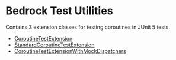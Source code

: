# Bedrock Test Utilities

Contains 3 extension classes for testing coroutines in JUnit 5 tests.
- [CoroutineTestExtension](/test/src/main/java/com/kroger/bedrock/test/CoroutineTestExtension.kt#L62)
- [StandardCoroutineTestExtension](/test/src/main/java/com/kroger/bedrock/test/CoroutineTestExtension.kt#99)
- [CoroutineTestExtensionWithMockDispatchers](/test/src/main/java/com/kroger/bedrock/test/CoroutineTestExtension.kt#L121)
